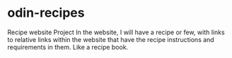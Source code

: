 # odin-recipes
Recipe website Project
In the website, I will have a recipe or few, with links to relative links within the website that have the recipe instructions and requirements in them. Like a recipe book.
